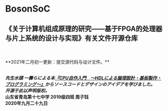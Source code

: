 # BosonSoC
## 《关于计算机组成原理的研究——基于FPGA的处理器与片上系统的设计与实现》有关文件开源仓库


<br />
<br />
**2021年二月初一更新：提交源代码与设计文件。**
  
<br />
<br />

***先生水頭 一壽らによる本[『CPU自作入門　～HDLによる論理設計・基板製作・プログラミング～』](https://gihyo.jp/book/2012/978-4-7741-5338-4/support)からソースコードとデザインのアイデアを学びました。***　<br />
***开源于此以声明版权。***　<br />
**山东省青岛第十七中学 2019级四班 周子钰**　<br />
**2020年九月二十九日**

